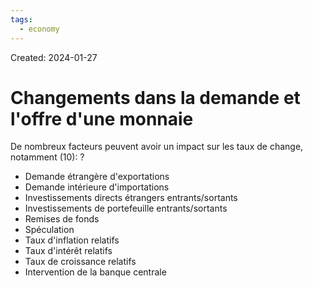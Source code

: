 ```yaml
---
tags:
  - economy
---
```

Created: 2024-01-27

# Changements dans la demande et l'offre d'une monnaie

De nombreux facteurs peuvent avoir un impact sur les taux de change, notamment (10):
?
- Demande étrangère d'exportations
- Demande intérieure d'importations
- Investissements directs étrangers entrants/sortants
- Investissements de portefeuille entrants/sortants
- Remises de fonds
- Spéculation
- Taux d'inflation relatifs
- Taux d'intérêt relatifs
- Taux de croissance relatifs
- Intervention de la banque centrale
<!--SR:!2024-02-05,1,170-->
